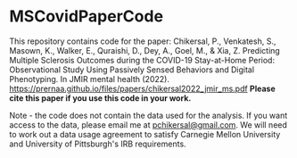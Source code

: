 # MSCovidPaperCode

This repository contains code for the paper: 
Chikersal, P., Venkatesh, S., Masown, K., Walker, E., Quraishi, D., Dey, A., Goel, M., & Xia, Z. Predicting Multiple Sclerosis Outcomes during the COVID-19 Stay-at-Home Period: Observational Study Using Passively Sensed Behaviors and Digital Phenotyping. In JMIR mental health (2022).
https://prernaa.github.io/files/papers/chikersal2022_jmir_ms.pdf
**Please cite this paper if you use this code in your work.**

Note - the code does not contain the data used for the analysis. If you want access to the data, please email me at pchikersal@gmail.com. We will need to work out a data usage agreement to satisfy Carnegie Mellon University and University of Pittsburgh's IRB requirements. 

##
